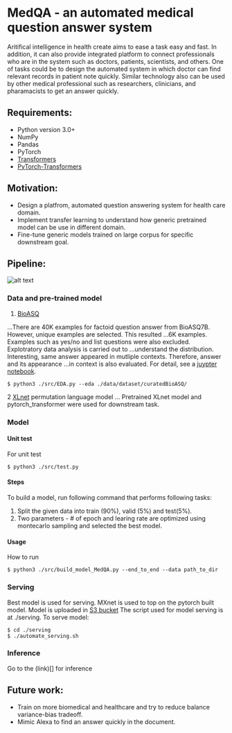# MedQA - an automated medical question answer system
Aritifical intelligence in health create aims to ease a task easy and fast. In
addition, it can also provide integrated platform to connect professionals who
are in the system such as doctors, patients, scientists, and others. One
of tasks could be to design the automated system in which doctor can find
relevant records in patient note quickly. Similar technology also can be used by other
medical professional such as researchers, clinicians, and pharamacists to get
an answer quickly. 

## Requirements:
* Python version 3.0+
* NumPy
* Pandas
* PyTorch
* [Transformers](https://github.com/huggingface/transformers)
* [PyTorch-Transformers](https://github.com/rusiaaman/pytorch-transformers) 


## Motivation:
* Design a platfrom, automated question answering system for health care domain.
* Implement transfer learning to understand how generic pretrained model can be
  use in different domain. 
* Fine-tune generic models trained on large corpus for specific downstream
  goal. 

## Pipeline:
![alt text](https://github.com/exchhattu/MedQA/blob/master/images/pipeline.png)

### Data and pre-trained model
1. [BioASQ](https://github.com/dmis-lab/bioasq-biobert)

...There are 40K examples for factoid question answer from BioASQ7B. However, unique examples are selected. This resulted 
...6K examples. Examples such as yes/no and list questions were also excluded.  Explotratory data analysis is carried out to 
...understand the distribution. Interesting, same answer appeared in mutliple contexts. Therefore, answer and its appearance 
...in context is also evaluated. For detail, see a [juypter notebook](https://github.com/exchhattu/MedQA/blob/master/notebook/EDA.ipynb). 
```
$ python3 ./src/EDA.py --eda ./data/dataset/curatedBioASQ/
```

2 [XLnet](https://github.com/zihangdai/xlnet) permutation language model
... Pretrained XLnet model and pytorch_transformer were used for downstream task. 

### Model
#### Unit test
For unit test
```
$ python3 ./src/test.py
```

#### Steps 
To build a model, run following command that performs following tasks:
1. Split the given data into train (90%), valid (5%) and test(5%). 
2. Two parameters - # of epoch and learing rate are optimized using montecarlo sampling 
   and selected the best model. 

#### Usage 
How to run
```
$ python3 ./src/build_model_MedQA.py --end_to_end --data path_to_dir 
```
### Serving 
Best model is used for serving. MXnet is used to top on the pytorch built
model. Model is uploaded in [S3 bucket](https://aws.amazon.com/blogs/machine-learning/deploying-pytorch-inference-with-mxnet-model-server/)
The script used for model serving is at ./serving. To serve model:
```
$ cd ./serving
$ ./automate_serving.sh
```

### Inference 
Go to the (link)[] for inference 

## Future work:
* Train on more biomedical and healthcare and try to reduce balance variance-bias tradeoff.
* Mimic Alexa to find an answer quickly in the document. 

